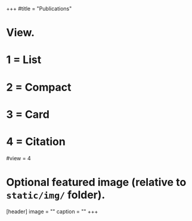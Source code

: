 +++
#title = "Publications"

# View.
#   1 = List
#   2 = Compact
#   3 = Card
#   4 = Citation
#view = 4

# Optional featured image (relative to `static/img/` folder).
[header]
image = ""
caption = ""
+++
